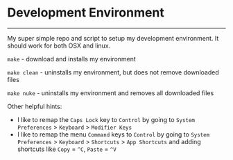 
# Development Environment
------------------------------------------------------------------
My super simple repo and script to setup my development environment.  It should work for both OSX and linux.

`make` - download and installs my environment

`make clean` - uninstalls my environment, but does not remove downloaded files

`make nuke` - uninstalls my environment and removes all downloaded files

Other helpful hints:
- I like to remap the `Caps Lock` key to `Control` by going to `System Preferences` > `Keyboard` > `Modifier Keys`
- I like to remap the menu `Command` keys to `Control` by going to `System Preferences` > `Keyboard` > `Shortcuts` > `App Shortcuts` and adding shortcuts like `Copy` = `^C`, `Paste` = `^V`
